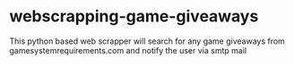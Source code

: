 # webscrapping-game-giveaways
This python based web scrapper will search for any game giveaways from gamesystemrequirements.com and notify the user via smtp mail
